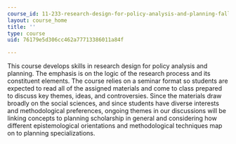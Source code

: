 ```yaml
---
course_id: 11-233-research-design-for-policy-analysis-and-planning-fall-2007
layout: course_home
title: ''
type: course
uid: 76179e5d306cc462a77713386011a84f

---
```

This course develops skills in research design for policy analysis and planning. The emphasis is on the logic of the research process and its constituent elements. The course relies on a seminar format so students are expected to read all of the assigned materials and come to class prepared to discuss key themes, ideas, and controversies. Since the materials draw broadly on the social sciences, and since students have diverse interests and methodological preferences, ongoing themes in our discussions will be linking concepts to planning scholarship in general and considering how different epistemological orientations and methodological techniques map on to planning specializations.
